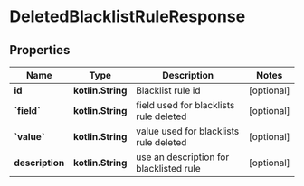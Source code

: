 
# DeletedBlacklistRuleResponse

## Properties
Name | Type | Description | Notes
------------ | ------------- | ------------- | -------------
**id** | **kotlin.String** | Blacklist rule id |  [optional]
**&#x60;field&#x60;** | **kotlin.String** | field used for blacklists rule deleted |  [optional]
**&#x60;value&#x60;** | **kotlin.String** | value used for blacklists rule deleted |  [optional]
**description** | **kotlin.String** | use an description for blacklisted rule |  [optional]



